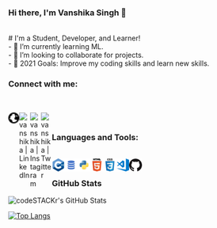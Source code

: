 ### Hi there, I'm Vanshika Singh 👋
</br>
# I'm a Student, Developer, and Learner!
</br>
- 🌱 I’m currently learning ML.
</br>
- 👯 I’m looking to collaborate for projects.
</br>
- 🥅 2021 Goals: Improve my coding skills and learn new skills.
</br>

### Connect with me:
</br>

[<img align="left" alt="vanshika.com" width="22px" src="https://raw.githubusercontent.com/iconic/open-iconic/master/svg/globe.svg" />][website]
[<img align="left" alt="vanshika | LinkedIn" width="22px" src="https://cdn.jsdelivr.net/npm/simple-icons@v3/icons/linkedin.svg" />][linkedin]
[<img align="left" alt="vanshika | Instagram" width="22px" src="https://cdn.jsdelivr.net/npm/simple-icons@v3/icons/instagram.svg" />][instagram]
[<img align="left" alt="vanshika | Twitter" width="22px" src="https://cdn.jsdelivr.net/npm/simple-icons@v3/icons/twitter.svg" />][twitter]

</br>

### Languages and Tools:
</br>

<img align="left" alt="C++" width="26px" src="https://raw.githubusercontent.com/github/explore/80688e429a7d4ef2fca1e82350fe8e3517d3494d/topics/cpp/cpp.png"/>
<img align="left" alt="SQL" width="26px" src="https://raw.githubusercontent.com/github/explore/80688e429a7d4ef2fca1e82350fe8e3517d3494d/topics/sql/sql.png"/>
<img align="left" alt="Python" width="26px" src="https://raw.githubusercontent.com/github/explore/80688e429a7d4ef2fca1e82350fe8e3517d3494d/topics/python/python.png"/>
<img align="left" alt="HTML5" width="26px" src="https://raw.githubusercontent.com/github/explore/80688e429a7d4ef2fca1e82350fe8e3517d3494d/topics/html/html.png"/>
<img align="left" alt="CSS3" width="26px" src="https://raw.githubusercontent.com/github/explore/80688e429a7d4ef2fca1e82350fe8e3517d3494d/topics/css/css.png"/>
<img align="left" alt="Visual Studio Code" width="26px" src="https://raw.githubusercontent.com/github/explore/80688e429a7d4ef2fca1e82350fe8e3517d3494d/topics/visual-studio-code/visual-studio-code.png"/>
<img align="left" alt="GitHub" width="26px" src="https://raw.githubusercontent.com/github/explore/78df643247d429f6cc873026c0622819ad797942/topics/github/github.png"/>


</br>

### GitHub Stats

  <img align="left" alt="codeSTACKr's GitHub Stats" src="https://github-readme-stats.codestackr.vercel.app/api?username=vanshiikasingh&show_icons=true&hide_border=true" />
  </br>

  [![Top Langs](https://github-readme-stats.vercel.app/api/top-langs/?username=vanshiikasingh&layout=compact)](https://github.com/Souro-23/github-readme-stats)

[website]: https://vanshiikasingh.github.io/
[twitter]: https://twitter.com/vanshiikasingh/
[instagram]: https://www.instagram.com/vanshiikasingh/
[linkedin]: https://www.linkedin.com/in/vanshikasingh24/

